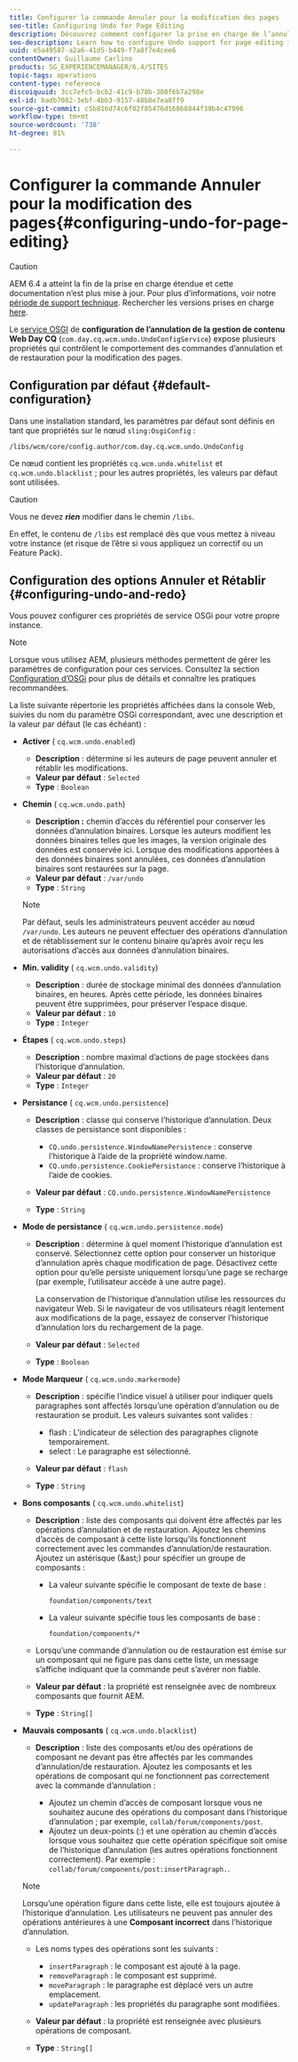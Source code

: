 ```yaml
---
title: Configurer la commande Annuler pour la modification des pages
seo-title: Configuring Undo for Page Editing
description: Découvrez comment configurer la prise en charge de l’annulation pour la modification de pages dans AEM.
seo-description: Learn how to configure Undo support for page editing in AEM.
uuid: e5a49587-a2a6-41d5-b449-f7a8f7e4cee6
contentOwner: Guillaume Carlino
products: SG_EXPERIENCEMANAGER/6.4/SITES
topic-tags: operations
content-type: reference
discoiquuid: 3cc7efc5-bcb2-41c9-b78b-308f6b7a298e
exl-id: badb7082-3ebf-4bb3-9157-48b8e7ea8ff9
source-git-commit: c5b816d74c6f02f85476d16868844f39b4c47996
workflow-type: tm+mt
source-wordcount: '738'
ht-degree: 81%

---
```


# Configurer la commande Annuler pour la modification des pages{#configuring-undo-for-page-editing}

>[!CAUTION]
>
>AEM 6.4 a atteint la fin de la prise en charge étendue et cette documentation n’est plus mise à jour. Pour plus d’informations, voir notre [période de support technique](https://helpx.adobe.com/fr/support/programs/eol-matrix.html). Rechercher les versions prises en charge [here](https://experienceleague.adobe.com/docs/?lang=fr).

Le [service OSGI](/help/sites-deploying/configuring-osgi.md) de **configuration de l’annulation de la gestion de contenu Web Day CQ** (`com.day.cq.wcm.undo.UndoConfigService`) expose plusieurs propriétés qui contrôlent le comportement des commandes d’annulation et de restauration pour la modification des pages.

## Configuration par défaut {#default-configuration}

Dans une installation standard, les paramètres par défaut sont définis en tant que propriétés sur le nœud `sling:OsgiConfig` :

`/libs/wcm/core/config.author/com.day.cq.wcm.undo.UndoConfig`

Ce nœud contient les propriétés `cq.wcm.undo.whitelist` et `cq.wcm.undo.blacklist` ; pour les autres propriétés, les valeurs par défaut sont utilisées.

>[!CAUTION]
>
>Vous ne devez ***rien*** modifier dans le chemin `/libs`.
>
>En effet, le contenu de `/libs` est remplacé dès que vous mettez à niveau votre instance (et risque de l’être si vous appliquez un correctif ou un Feature Pack).

## Configuration des options Annuler et Rétablir {#configuring-undo-and-redo}

Vous pouvez configurer ces propriétés de service OSGi pour votre propre instance.

>[!NOTE]
>
>Lorsque vous utilisez AEM, plusieurs méthodes permettent de gérer les paramètres de configuration pour ces services. Consultez la section [Configuration d’OSGi](/help/sites-deploying/configuring-osgi.md) pour plus de détails et connaître les pratiques recommandées.

La liste suivante répertorie les propriétés affichées dans la console Web, suivies du nom du paramètre OSGi correspondant, avec une description et la valeur par défaut (le cas échéant) :

* **Activer**
( 
`cq.wcm.undo.enabled`)

   * **Description** : détermine si les auteurs de page peuvent annuler et rétablir les modifications.
   * **Valeur par défaut** : `Selected`
   * **Type** : `Boolean`

* **Chemin**
( 
`cq.wcm.undo.path`)

   * **Description :** chemin d’accès du référentiel pour conserver les données d’annulation binaires. Lorsque les auteurs modifient les données binaires telles que les images, la version originale des données est conservée ici. Lorsque des modifications apportées à des données binaires sont annulées, ces données d’annulation binaires sont restaurées sur la page.
   * **Valeur par défaut** : `/var/undo`
   * **Type** : `String`

   >[!NOTE]
   >
   >Par défaut, seuls les administrateurs peuvent accéder au nœud `/var/undo`. Les auteurs ne peuvent effectuer des opérations d’annulation et de rétablissement sur le contenu binaire qu’après avoir reçu les autorisations d’accès aux données d’annulation binaires.

* **Min. validity**
( 
`cq.wcm.undo.validity`)

   * **Description** : durée de stockage minimal des données d’annulation binaires, en heures. Après cette période, les données binaires peuvent être supprimées, pour préserver l’espace disque.
   * **Valeur par défaut** : `10`
   * **Type** : `Integer`

* **Étapes**
( 
`cq.wcm.undo.steps`)

   * **Description** : nombre maximal d’actions de page stockées dans l’historique d’annulation.
   * **Valeur par défaut** : `20`
   * **Type** : `Integer`

* **Persistance**
( 
`cq.wcm.undo.persistence`)

   * **Description** : classe qui conserve l’historique d’annulation. Deux classes de persistance sont disponibles :

      * `CQ.undo.persistence.WindowNamePersistence` : conserve l’historique à l’aide de la propriété window.name.
      * `CQ.undo.persistence.CookiePersistance` : conserve l’historique à l’aide de cookies.
   * **Valeur par défaut** : `CQ.undo.persistence.WindowNamePersistence`
   * **Type** : `String`


* **Mode de persistance**
( 
`cq.wcm.undo.persistence.mode`)

   * **Description** : détermine à quel moment l’historique d’annulation est conservé. Sélectionnez cette option pour conserver un historique d’annulation après chaque modification de page. Désactivez cette option pour qu’elle persiste uniquement lorsqu’une page se recharge (par exemple, l’utilisateur accède à une autre page).

      La conservation de l’historique d’annulation utilise les ressources du navigateur Web. Si le navigateur de vos utilisateurs réagit lentement aux modifications de la page, essayez de conserver l’historique d’annulation lors du rechargement de la page.

   * **Valeur par défaut** : `Selected`
   * **Type** : `Boolean`

* **Mode Marqueur**
( 
`cq.wcm.undo.markermode`)

   * **Description** : spécifie l’indice visuel à utiliser pour indiquer quels paragraphes sont affectés lorsqu’une opération d’annulation ou de restauration se produit. Les valeurs suivantes sont valides :

      * flash : L’indicateur de sélection des paragraphes clignote temporairement.
      * select : Le paragraphe est sélectionné.
   * **Valeur par défaut** : `flash`
   * **Type** : `String`


* **Bons composants**
( 
`cq.wcm.undo.whitelist`)

   * **Description** : liste des composants qui doivent être affectés par les opérations d’annulation et de restauration. Ajoutez les chemins d’accès de composant à cette liste lorsqu’ils fonctionnent correctement avec les commandes d’annulation/de restauration. Ajoutez un astérisque (&amp;ast;) pour spécifier un groupe de composants :

      * La valeur suivante spécifie le composant de texte de base :

         `foundation/components/text`

      * La valeur suivante spécifie tous les composants de base :

         `foundation/components/*`
   * Lorsqu’une commande d’annulation ou de restauration est émise sur un composant qui ne figure pas dans cette liste, un message s’affiche indiquant que la commande peut s’avérer non fiable.

   * **Valeur par défaut** : la propriété est renseignée avec de nombreux composants que fournit AEM.
   * **Type** : `String[]`


* **Mauvais composants**
( 
`cq.wcm.undo.blacklist`)

   * **Description** : liste des composants et/ou des opérations de composant ne devant pas être affectés par les commandes d’annulation/de restauration. Ajoutez les composants et les opérations de composant qui ne fonctionnent pas correctement avec la commande d’annulation :

      * Ajoutez un chemin d’accès de composant lorsque vous ne souhaitez aucune des opérations du composant dans l’historique d’annulation ; par exemple, `collab/forum/components/post`.
      * Ajoutez un deux-points (:) et une opération au chemin d’accès lorsque vous souhaitez que cette opération spécifique soit omise de l’historique d’annulation (les autres opérations fonctionnent correctement). Par exemple : `collab/forum/components/post:insertParagraph.`.

   >[!NOTE]
   >
   >Lorsqu’une opération figure dans cette liste, elle est toujours ajoutée à l’historique d’annulation. Les utilisateurs ne peuvent pas annuler des opérations antérieures à une **Composant incorrect** dans l’historique d’annulation.

   * Les noms types des opérations sont les suivants :

      * `insertParagraph` : le composant est ajouté à la page.
      * `removeParagraph` : le composant est supprimé.
      * `moveParagraph` : le paragraphe est déplacé vers un autre emplacement.
      * `updateParagraph` : les propriétés du paragraphe sont modifiées.
   * **Valeur par défaut** : la propriété est renseignée avec plusieurs opérations de composant.
   * **Type** : `String[]`
